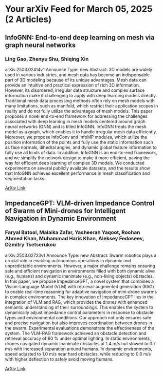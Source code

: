 <h1>Your arXiv Feed for March 05, 2025 (2 Articles)</h1>
<h2>InfoGNN: End-to-end deep learning on mesh via graph neural networks</h2>
<h3>Ling Gao, Zhenyu Shu, Shiqing Xin</h3>
<p>arXiv:2503.02414v1 Announce Type: new 
Abstract: 3D models are widely used in various industries, and mesh data has become an indispensable part of 3D modeling because of its unique advantages. Mesh data can provide an intuitive and practical expression of rich 3D information. However, its disordered, irregular data structure and complex surface information make it challenging to apply with deep learning models directly. Traditional mesh data processing methods often rely on mesh models with many limitations, such as manifold, which restrict their application scopes in reality and do not fully utilize the advantages of mesh models. This paper proposes a novel end-to-end framework for addressing the challenges associated with deep learning in mesh models centered around graph neural networks (GNN) and is titled InfoGNN. InfoGNN treats the mesh model as a graph, which enables it to handle irregular mesh data efficiently. Moreover, we propose InfoConv and InfoMP modules, which utilize the position information of the points and fully use the static information such as face normals, dihedral angles, and dynamic global feature information to fully use all kinds of data. In addition, InfoGNN is an end-to-end framework, and we simplify the network design to make it more efficient, paving the way for efficient deep learning of complex 3D models. We conducted experiments on several publicly available datasets, and the results show that InfoGNN achieves excellent performance in mesh classification and segmentation tasks.</p>
<a href='https://arxiv.org/abs/2503.02414'>ArXiv Link</a>

<h2>ImpedanceGPT: VLM-driven Impedance Control of Swarm of Mini-drones for Intelligent Navigation in Dynamic Environment</h2>
<h3>Faryal Batool, Malaika Zafar, Yasheerah Yaqoot, Roohan Ahmed Khan, Muhammad Haris Khan, Aleksey Fedoseev, Dzmitry Tsetserukou</h3>
<p>arXiv:2503.02723v1 Announce Type: new 
Abstract: Swarm robotics plays a crucial role in enabling autonomous operations in dynamic and unpredictable environments. However, a major challenge remains ensuring safe and efficient navigation in environments filled with both dynamic alive (e.g., humans) and dynamic inanimate (e.g., non-living objects) obstacles. In this paper, we propose ImpedanceGPT, a novel system that combines a Vision-Language Model (VLM) with retrieval-augmented generation (RAG) to enable real-time reasoning for adaptive navigation of mini-drone swarms in complex environments.
  The key innovation of ImpedanceGPT lies in the integration of VLM and RAG, which provides the drones with enhanced semantic understanding of their surroundings. This enables the system to dynamically adjust impedance control parameters in response to obstacle types and environmental conditions. Our approach not only ensures safe and precise navigation but also improves coordination between drones in the swarm.
  Experimental evaluations demonstrate the effectiveness of the system. The VLM-RAG framework achieved an obstacle detection and retrieval accuracy of 80 % under optimal lighting. In static environments, drones navigated dynamic inanimate obstacles at 1.4 m/s but slowed to 0.7 m/s with increased separation around humans. In dynamic environments, speed adjusted to 1.0 m/s near hard obstacles, while reducing to 0.6 m/s with higher deflection to safely avoid moving humans.</p>
<a href='https://arxiv.org/abs/2503.02723'>ArXiv Link</a>

